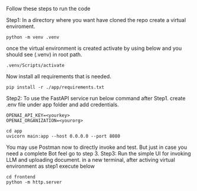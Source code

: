 Follow these steps to run the code

Step1:
  In a directory where you want have cloned the repo create a virtual enviroment.

  ```
  python -m venv .venv
  ```
  once the virtual environment is created activate by using below and you should see (.venv) in root path.
  ```
  .venv/Scripts/activate
  ```
  Now install all requirements that is needed.
  ```
  pip install -r ./app/requirements.txt
  ```
Step2:
  To use the FastAPI service run below command after Step1.
  create .env file under app folder and add credentials.
  ```
  OPENAI_API_KEY=<yourkey>
  OPENAI_ORGANIZATION=<yourorg>
  ```
  ```
  cd app
  uvicorn main:app --host 0.0.0.0 --port 8080
  ```
  You may use Postman now to directly invoke and test. But just in case you need a complete Bot feel go to step 3.
Step3:
  Run the simple UI for invoking LLM and uploading document.
  in a new terminal, after activing virtual environment as step1 execute below
  ```
  cd frontend
  python -m http.server
  ```
  

  

